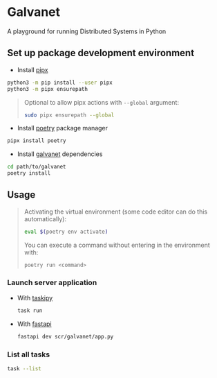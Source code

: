 # Galvanet

A playground for running Distributed Systems in Python

## Set up package development environment

- Install [pipx](https://pipx.pypa.io/stable/)

```sh
python3 -m pip install --user pipx
python3 -m pipx ensurepath
```

> Optional to allow pipx actions with `--global` argument:
>
> ```sh
> sudo pipx ensurepath --global
> ```

- Install [poetry](https://python-poetry.org/docs/) package manager

```sh
pipx install poetry
```

- Install [galvanet](https://github.com/slottwo/galvanet) dependencies

```sh
cd path/to/galvanet
poetry install
```

## Usage

> Activating the virtual environment (some code editor can do this automatically):
>
> ```sh
> eval $(poetry env activate)
> ```
>
> You can execute a command without entering in the environment with:
>
> ```sh
> poetry run <command>
> ```

### Launch server application

- With [taskipy](https://github.com/taskipy/taskipy)

  ```sh
  task run
  ```

- With [fastapi](https://fastapi.tiangolo.com/pt/)

  ```sh
  fastapi dev scr/galvanet/app.py
  ```

### List all tasks

```sh
task --list
```
